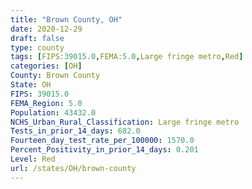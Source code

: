 ```yaml
---
title: "Brown County, OH"
date: 2020-12-29
draft: false
type: county
tags: [FIPS:39015.0,FEMA:5.0,Large fringe metro,Red]
categories: [OH]
County: Brown County
State: OH
FIPS: 39015.0
FEMA_Region: 5.0
Population: 43432.0
NCHS_Urban_Rural_Classification: Large fringe metro
Tests_in_prior_14_days: 682.0
Fourteen_day_test_rate_per_100000: 1570.0
Percent_Positivity_in_prior_14_days: 0.201
Level: Red
url: /states/OH/brown-county
---
```



